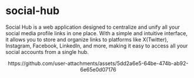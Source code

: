 # social-hub
Social Hub is a web application designed to centralize and unify all your social media profile links in one place. With a simple and intuitive interface, it allows you to store and organize links to platforms like X(Twitter), Instagram, Facebook, LinkedIn, and more, making it easy to access all your social accounts from a single hub.

<div align="center">
  https://github.com/user-attachments/assets/5dd2a6e5-64be-474b-ab92-6e65e0d07176
</div>
